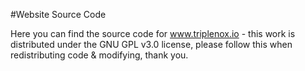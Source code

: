 #Website Source Code

Here you can find the source code for www.triplenox.io - this work is distributed under the GNU GPL v3.0 license, please follow this when redistributing code & modifying, thank you.
